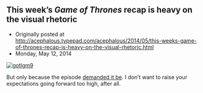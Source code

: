 ## This week’s <em>Game of Thrones</em> recap is heavy on the visual rhetoric

 * Originally posted at http://acephalous.typepad.com/acephalous/2014/05/this-weeks-game-of-thrones-recap-is-heavy-on-the-visual-rhetoric.html
 * Monday, May 12, 2014



[![gotlgm9](http://www.lawyersgunsmoneyblog.com/wp-content/uploads/2014/05/gotlgm9.jpg)](http://www.lawyersgunsmoneyblog.com/wp-content/uploads/2014/05/gotlgm9.jpg)

But only because the episode [demanded it be](http://www.rawstory.com/rs/2014/05/12/recap-game-of-thrones-season-four-episode-six-the-laws-of-gods-and-men/). I don’t want to raise your expectations going forward too high, after all.

		
